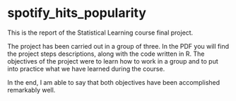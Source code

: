 # spotify_hits_popularity

This is the report of the Statistical Learning course final project. 

The project has been carried out in a group of three. In the PDF you will find the project steps descriptions, along with the code written in R.
The objectives of the project were to learn how to work in a group and to put into practice what we have learned during the course.

In the end, I am able to say that both objectives have been accomplished remarkably well.

